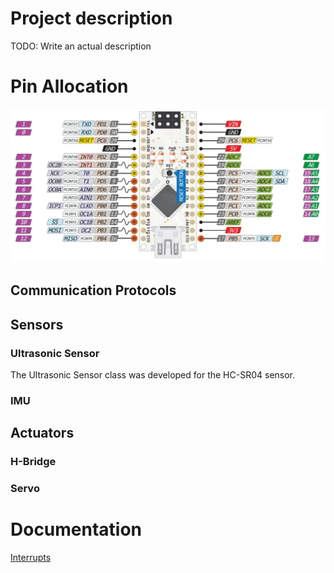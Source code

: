 # Project description
TODO: Write an actual description

# Pin Allocation
![Nano Pins.jpeg](documentation%2FNano%20Pins.jpeg)

## Communication Protocols

## Sensors
### Ultrasonic Sensor
The Ultrasonic Sensor class was developed for the HC-SR04 sensor.

### IMU

## Actuators
### H-Bridge

### Servo


# Documentation
[Interrupts](documentation/interrupts.md)
